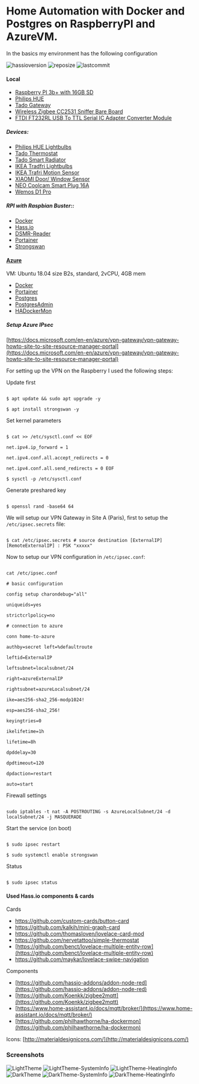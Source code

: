 
# Home Automation with Docker and Postgres on RaspberryPI and AzureVM.

In the basics my environment has the following configuration

![hassioversion](https://img.shields.io/badge/hassio-2020.12.1-blue) ![reposize](https://img.shields.io/github/repo-size/srozemuller/hassio-config) ![lastcommit](https://img.shields.io/github/last-commit/srozemuller/hassio-config)

#### Local

-  [Raspberry PI 3b+ with 16GB SD](https://www.raspberrypi.org/products/raspberry-pi-3-model-b/)
-  [Philips HUE](https://www2.meethue.com/)
-  [Tado Gateway](https://www.tado.com/)
-  [Wireless Zigbee CC2531 Sniffer Bare Board](https://nl.aliexpress.com/item/32950799594.html?spm=a2g0s.9042311.0.0.44264c4dMfEXKg)
-  [FTDI FT232RL USB To TTL Serial IC Adapter Converter Module](https://nl.aliexpress.com/item/32648158894.html?spm=a2g0s.9042311.0.0.27424c4dh5Tr07)

 

##### Devices:

- [Philips HUE Lightbulbs](https://www2.meethue.com/nl-nl/led-lampen)
- [Tado Thermostat](https://www.tado.com/nl/producten/additionele-slimme-thermostaat)
- [Tado Smart Radiator](https://www.tado.com/nl/producten/slimme-radiatorknop)
- [IKEA Tradfri Lightbulbs](https://www.ikea.com/nl/nl/cat/draadloze-led-lichtbron-36813/)
- [IKEA Trafri Motion Sensor](https://www.ikea.com/nl/nl/p/tradfri-draadloze-bewegingssensor-wit-70429913/)
- [XIAOMI Door/ Window Sensor](https://nl.aliexpress.com/item/32991903307.html?spm=a2g0s.9042311.0.0.6afb4c4dopldDg)
- [NEO Coolcam Smart Plug 16A](https://www.aliexpress.com/snapshot/0.html?spm=a2g0s.9042311.0.0.6afb4c4dopldDg&orderId=8004619814437739&productId=32966183521)
- [Wemos D1 Pro](https://nl.aliexpress.com/item/32651747570.html?spm=a2g0o.productlist.0.0.73622a6chd3nbl&algo_pvid=9c7a74d4-2a6f-416a-ad13-027f22fe8593&algo_expid=9c7a74d4-2a6f-416a-ad13-027f22fe8593-0&btsid=0b0a0ac215889712568181191e1a50&ws_ab_test=searchweb0_0,searchweb201602_,searchweb201603_)
  

##### RPI with Raspbian Buster::

-  [Docker](https://www.docker.com)
-  [Hass.io](https://www.hass.io)
-  [DSMR-Reader](https://github.com/xirixiz/dsmr-reader-docker)
-  [Portainer](https://www.portainer.io/installation/)
-  [Strongswan](https://strongswan.org/)

#### [Azure](https://portal.azure.com)

VM: Ubuntu 18.04 size B2s, standard, 2vCPU, 4GB mem

-  [Docker](https://www.docker.com)
-  [Portainer](https://www.portainer.io/installation/)
-  [Postgres](https://hub.docker.com/_/postgres)
-  [PostgresAdmin](https://hub.docker.com/r/dpage/pgadmin4/)
-  [HADockerMon](https://github.com/philhawthorne/ha-dockermon)
  

##### Setup Azure IPsec

[https://docs.microsoft.com/en-en/azure/vpn-gateway/vpn-gateway-howto-site-to-site-resource-manager-portal](https://docs.microsoft.com/en-en/azure/vpn-gateway/vpn-gateway-howto-site-to-site-resource-manager-portal)

For setting up the VPN on the Raspberry I used the following steps:

Update first

```

$ apt update && sudo apt upgrade -y

$ apt install strongswan -y

```

Set kernel parameters

```

$ cat >> /etc/sysctl.conf << EOF

net.ipv4.ip_forward = 1

net.ipv4.conf.all.accept_redirects = 0

net.ipv4.conf.all.send_redirects = 0 EOF

$ sysctl -p /etc/sysctl.conf

```

Generate preshared key

```

$ openssl rand -base64 64

```

  

We will setup our VPN Gateway in Site A (Paris), first to setup the `/etc/ipsec.secrets` file:

```

$ cat /etc/ipsec.secrets # source destination [ExternalIP] [RemoteExternalIP] : PSK "xxxxx"

```

Now to setup our VPN configuration in `/etc/ipsec.conf`:

```

cat /etc/ipsec.conf

# basic configuration

config setup charondebug="all"

uniqueids=yes

strictcrlpolicy=no

# connection to azure

conn home-to-azure

authby=secret left=%defaultroute

leftid=ExternalIP

leftsubnet=localsubnet/24

right=azureExternalIP

rightsubnet=azureLocalsubnet/24

ike=aes256-sha2_256-modp1024!

esp=aes256-sha2_256!

keyingtries=0

ikelifetime=1h

lifetime=8h

dpddelay=30

dpdtimeout=120

dpdaction=restart

auto=start

```

Firewall settings

```

sudo iptables -t nat -A POSTROUTING -s AzureLocalSubnet/24 -d localSubnet/24 -j MASQUERADE

```

Start the service (on boot)

```

$ sudo ipsec restart

$ sudo systemctl enable strongswan

```

Status

```

$ sudo ipsec status

```

#### Used Hass.io components & cards

Cards

- https://github.com/custom-cards/button-card
- https://github.com/kalkih/mini-graph-card
- https://github.com/thomasloven/lovelace-card-mod
- https://github.com/nervetattoo/simple-thermostat
- [https://github.com/benct/lovelace-multiple-entity-row](https://github.com/benct/lovelace-multiple-entity-row)
- https://github.com/maykar/lovelace-swipe-navigation

Components

-  [https://github.com/hassio-addons/addon-node-red](https://github.com/hassio-addons/addon-node-red)
-  [https://github.com/Koenkk/zigbee2mqtt](https://github.com/Koenkk/zigbee2mqtt)
-  [https://www.home-assistant.io/docs/mqtt/broker/](https://www.home-assistant.io/docs/mqtt/broker/)
-  [https://github.com/philhawthorne/ha-dockermon](https://github.com/philhawthorne/ha-dockermon)
  

Icons: [http://materialdesignicons.com/](http://materialdesignicons.com/)

 
### Screenshots
![LightTheme](https://user-images.githubusercontent.com/43162899/103168384-19e67e00-4833-11eb-866d-fbd8764470e8.png)
![LightTheme-SystemInfo](https://user-images.githubusercontent.com/43162899/77206249-ca7e5f00-6af6-11ea-8d3d-00583a827891.png)
![LightTheme-HeatingInfo](https://user-images.githubusercontent.com/43162899/103167626-03d5bf00-482d-11eb-8669-c55212a4e0b8.png)
![DarkTheme](https://user-images.githubusercontent.com/43162899/103168392-2c60b780-4833-11eb-8df1-3d2bc79e539b.png)
![DarkTheme-SystemInfo](https://user-images.githubusercontent.com/43162899/77205228-b5a0cc00-6af4-11ea-8d59-d649b266c7c2.png)
![DarkTheme-HeatingInfo](https://user-images.githubusercontent.com/43162899/103167617-f02a5880-482c-11eb-80f5-a3937b24dc62.png)